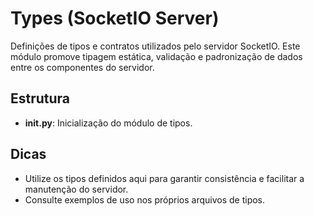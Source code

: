 # Types (SocketIO Server)

Definições de tipos e contratos utilizados pelo servidor SocketIO. Este módulo promove tipagem estática, validação e padronização de dados entre os componentes do servidor.

## Estrutura

- **__init__.py**: Inicialização do módulo de tipos.

## Dicas
- Utilize os tipos definidos aqui para garantir consistência e facilitar a manutenção do servidor.
- Consulte exemplos de uso nos próprios arquivos de tipos.
